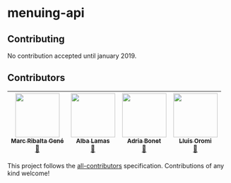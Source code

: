 # menuing-api

## Contributing

No contribution accepted until january 2019.

## Contributors

<!-- ALL-CONTRIBUTORS-LIST:START - Do not remove or modify this section -->
<!-- prettier-ignore -->
|[<img src="https://avatars3.githubusercontent.com/u/17416452?s=460&v=4" width="100px;"/><br /><sub><b>Marc Ribalta Gené</b></sub>](https://github.com/mrg20)<br />[📖](https://github.com/Menuing/menuing-api/commits?author=mrg20 "Contributions") | [<img src="https://avatars1.githubusercontent.com/u/16958917?s=460&v=4" width="100px;"/><br /><sub><b>Alba Lamas</b></sub>](https://github.com/Doasy)<br />[📖](https://github.com/Menuing/menuing-api/commits?author=Doasy "Contributions") | [<img src="https://avatars1.githubusercontent.com/u/25765629?s=460&v=4" width="100px;"/><br /><sub><b>Adria Bonet</b></sub>](https://github.com/Adria331)<br />[📖](https://github.com/Menuing/menuing-api/commits?author=Adria331 "Contributions") | [<img src="https://avatars2.githubusercontent.com/u/18231940?s=400&v=4" width="100px;"/><br /><sub><b>Lluis Oromi</b></sub>](https://github.com/Hykrenx)<br />[📖](https://github.com/Menuing/menuing-api/commits?author=Hykrenx "Contributions")
| :---: | :---: | :---: | :---: |
<!-- ALL-CONTRIBUTORS-LIST:END -->

This project follows the [all-contributors](https://github.com/kentcdodds/all-contributors) specification. Contributions of any kind welcome!
